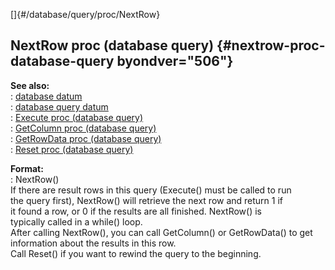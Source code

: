 []{#/database/query/proc/NextRow}    
## NextRow proc (database query) {#nextrow-proc-database-query byondver="506"}    
**See also:**    
:   [database datum](/ref/database)    
:   [database query datum](/ref/database/query)    
:   [Execute proc (database query)](/ref/database/query/proc/Execute)    
:   [GetColumn proc (database query)](/ref/database/query/proc/GetColumn)    
:   [GetRowData proc (database query)](/ref/database/query/proc/GetRowData)    
:   [Reset proc (database query)](/ref/database/query/proc/Reset)    
<!-- -->    
**Format:**    
:   NextRow()    
If there are result rows in this query (Execute() must be called to run    
the query first), NextRow() will retrieve the next row and return 1 if    
it found a row, or 0 if the results are all finished. NextRow() is    
typically called in a while() loop.    
After calling NextRow(), you can call GetColumn() or GetRowData() to get    
information about the results in this row.    
Call Reset() if you want to rewind the query to the beginning.  